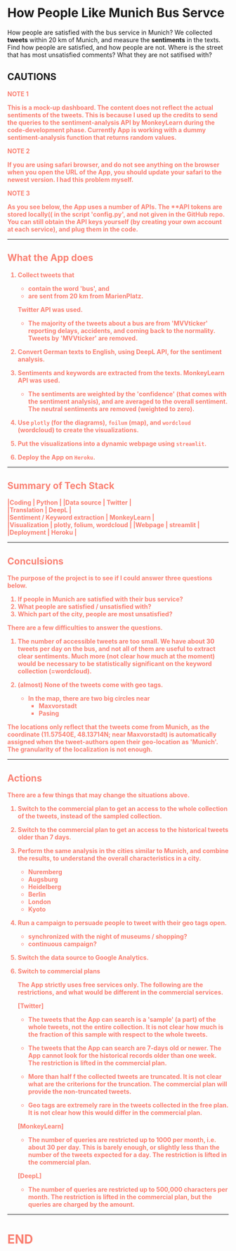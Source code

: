 # How People Like Munich Bus Servce

How people are satisfied  with the bus service in Munich? We collected
**tweets** within 20 km of Munich, and measure the **sentiments** in the texts.
Find how people are satisfied, and
how people are not. Where is the street that has most unsatisfied
comments? What they are not satifised with?

## CAUTIONS

<b style="color:salmon">NOTE 1 <b> 

This is a **mock-up** dashboard. The content **does not reflect the
actual sentiments** of the tweets. This is because I **used up the
credits** to send the queries to the sentiment-analysis API by
MonkeyLearn during the code-development phase. Currently App is
working with a dummy sentiment-analysis function that returns random
values.

<b style="color:salmon">NOTE 2 <b> 

If you are using **safari** browser, and do not see anything on the
browser when you open the URL of the App, you should **update** your
safari to the newest version. I had this problem myself.


<b style="color:salmon">NOTE 3 <b> 

As you see below, the App uses a number of APIs. The **API tokens are
stored locally(( in the script 'config.py', and not given in the
GitHub repo. You can still obtain the API keys yourself (by creating
your own account at each service), and plug them in the code.

-----------------------------------------------------------------
## What the App does

1. Collect tweets that

   - contain the word 'bus', and 
   - are sent from 20 km from MarienPlatz. 

   Twitter API was used.

   - The majority of the tweets about a bus are from 'MVVticker'
     reporting delays, accidents, and coming back to the
     normality. Tweets by 'MVVticker' are removed.


2. Convert German texts to English, using DeepL API, for the sentiment
   analysis.


3. Sentiments and keywords are extracted from the texts. MonkeyLearn
   API was used.

   - The sentiments are weighted by the 'confidence' (that comes with
     the sentiment analysis), and are averaged to the overall
     sentiment. The neutral sentiments are removed (weighted to zero).


4. Use `plotly` (for the diagrams), `foilum` (map), and `wordcloud`
   (wordcloud) to create the visualizations.

5. Put the visualizations into a dynamic webpage using `streamlit`.

6. Deploy the App on `Heroku`. 

-----------------------------------------------------------------
## Summary of Tech Stack

|Coding                         | Python                      |
|Data source                    | Twitter                     |   
|Translation                    | DeepL                       |   
|Sentiment / Keyword extraction | MonkeyLearn                 |   
|Visualization                  | plotly, folium, wordcloud   |
|Webpage                        | streamlit                   |   
|Deployment                     | Heroku                      |   

-----------------------------------------------------------------
## Conculsions

The purpose of the project is to see if I could answer three questions
below.

1. If people in Munich are satisfied with their bus service?
2. What people are satisfied / unsatisfied with?
3. Which part of the city, people are most unsatisfied?

There are a few difficulties to answer the questions. 

1. The number of accessible tweets are too small. We have about 30
   tweets per day on the bus, and not all of them are useful to
   extract clear sentiments. Much more (not clear how much at the
   moment) would be necessary to be statistically significant on the
   keyword collection (=wordcloud).
   

2. (almost) None of the tweets come with geo tags.

   - In the map, there are two big circles near
      + Maxvorstadt
      + Pasing

  The locations only reflect that the tweets come from Munich, as the
  coordinate (11.57540E, 48.13714N; near Maxvorstadt) is automatically
  assigned when the tweet-authors open their geo-location as
  'Munich'. The granularity of the localization is not enough.

-----------------------------------------------------------------
## Actions 

There are a few things that may change the situations above.

1. Switch to the commercial plan to get an access to the whole
   collection of the tweets, instead of the sampled collection.

2. Switch to the commercial plan to get an access to the historical
   tweets older than 7 days.

3. Perform the same analysis in the cities similar to Munich, and
   combine the results, to understand the overall characteristics in a
   city.

   - Nuremberg
   - Augsburg
   - Heidelberg
   - Berlin
   - London
   - Kyoto

4. Run a campaign to persuade people to tweet with their geo tags
   open.
   - synchronized with the night of museums / shopping?
   - continuous campaign?

5. Switch the data source to Google Analytics.


6. Switch to commercial plans

   The App strictly uses free services only. The following are the
   restrictions, and what would be different in the commercial
   services.

   [Twitter]

   - The tweets that the App can search is a 'sample' (a part) of the
     whole tweets, not the entire collection. It is not clear how much
     is the fraction of this sample with respect to the whole tweets.

   - The tweets that the App can search are 7-days old or newer. The
     App cannot look for the historical records older than one week.
     The restriction is lifted in the commercial plan.

   - More than half f the collected tweets are truncated. It is not
     clear what are the criterions for the truncation. The commercial
     plan will provide the non-truncated tweets.

   - Geo tags are extremely rare in the tweets collected in the free
     plan. It is not clear how this would differ in the commercial
     plan.
   

   [MonkeyLearn]
   
   - The number of queries are restricted up to 1000 per month, i.e.
     about 30 per day. This is barely enough, or slightly less than
     the number of the tweets expected for a day. The restriction is
     lifted in the commercial plan.

   [DeepL]

   - The number of queries are restricted up to 500,000 characters
     per month. The restriction is lifted in the commercial plan,
     but the queries are charged by the amount. 


-----------------------------------------------------------------
# END
